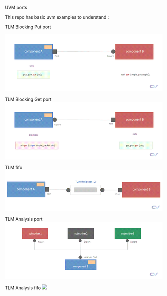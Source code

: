 UVM ports

This repo has basic uvm examples to understand :

TLM Blocking Put port

![](gifs/tlm-put.gif)

TLM Blocking Get port
![](gifs/tlm-get.gif)

TLM fifo
![](gifs/tlm-fifo.gif)

TLM Analysis port
![](gifs/tlm-ap.gif)

TLM Analysis fifo
![](gifs/tlm-af.gif)
